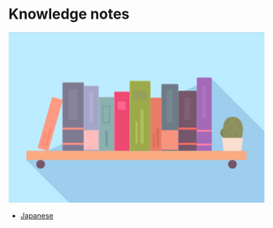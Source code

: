 # Knowledge notes

![thumbnail](../assets/images/thumbnail_note.jpg)


- [Japanese](./ja/README.md)
